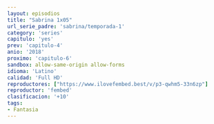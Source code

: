 ```yaml
---
layout: episodios
title: "Sabrina 1x05"
url_serie_padre: 'sabrina/temporada-1'
category: 'series'
capitulo: 'yes'
prev: 'capitulo-4'
anio: '2018'
proximo: 'capitulo-6'
sandbox: allow-same-origin allow-forms
idioma: 'Latino'
calidad: 'Full HD'
reproductores: ["https://www.ilovefembed.best/v/p3-qwhm5-33n6zp"]
reproductor: 'fembed'
clasificacion: '+10'
tags:
- Fantasia
---
```












